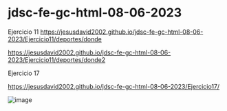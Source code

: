 # jdsc-fe-gc-html-08-06-2023

Ejercicio 11
https://jesusdavid2002.github.io/jdsc-fe-gc-html-08-06-2023/Ejercicio11/deportes/donde

https://jesusdavid2002.github.io/jdsc-fe-gc-html-08-06-2023/Ejercicio11/deportes/donde2

Ejercicio 17

https://jesusdavid2002.github.io/jdsc-fe-gc-html-08-06-2023/Ejercicio17/

![image](https://github.com/JesusDavid2002/jdsc-fe-gc-html-08-06-2023/assets/82532848/649f0998-2859-41e9-a096-ff401c559226)
